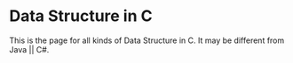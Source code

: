 # Data Structure in C

This is the page for all kinds of Data Structure in C. It may be different from Java \|\| C\#.



